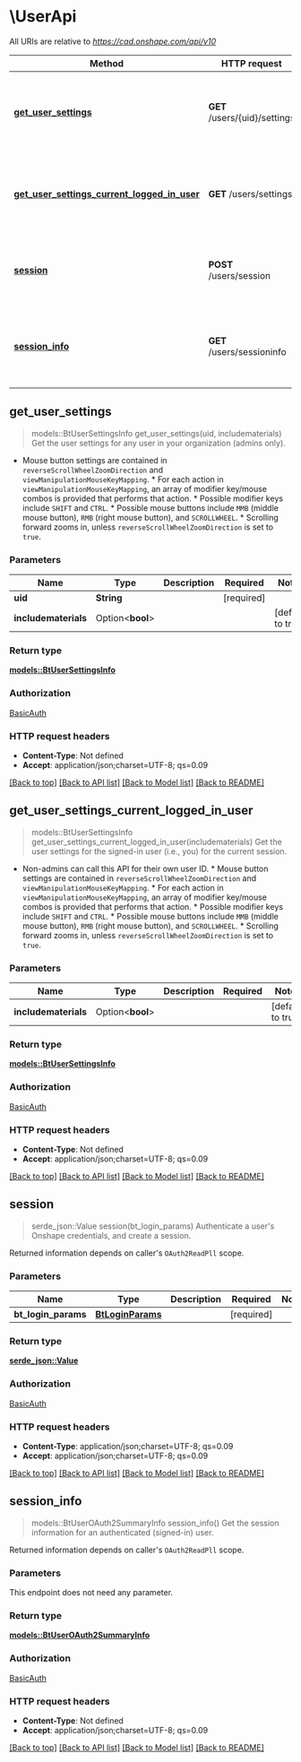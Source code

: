 # \UserApi

All URIs are relative to *https://cad.onshape.com/api/v10*

Method | HTTP request | Description
------------- | ------------- | -------------
[**get_user_settings**](UserApi.md#get_user_settings) | **GET** /users/{uid}/settings | Get the user settings for any user in your organization (admins only).
[**get_user_settings_current_logged_in_user**](UserApi.md#get_user_settings_current_logged_in_user) | **GET** /users/settings | Get the user settings for the signed-in user (i.e., you) for the current session.
[**session**](UserApi.md#session) | **POST** /users/session | Authenticate a user's Onshape credentials, and create a session.
[**session_info**](UserApi.md#session_info) | **GET** /users/sessioninfo | Get the session information for an authenticated (signed-in) user.



## get_user_settings

> models::BtUserSettingsInfo get_user_settings(uid, includematerials)
Get the user settings for any user in your organization (admins only).

* Mouse button settings are contained in `reverseScrollWheelZoomDirection` and `viewManipulationMouseKeyMapping`.  * For each action in `viewManipulationMouseKeyMapping`, an array of modifier key/mouse combos is provided that performs that action.  * Possible modifier keys include `SHIFT` and `CTRL`.  * Possible mouse buttons include `MMB` (middle mouse button), `RMB` (right mouse button), and `SCROLLWHEEL`.  * Scrolling forward zooms in, unless `reverseScrollWheelZoomDirection` is set to `true`.

### Parameters


Name | Type | Description  | Required | Notes
------------- | ------------- | ------------- | ------------- | -------------
**uid** | **String** |  | [required] |
**includematerials** | Option<**bool**> |  |  |[default to true]

### Return type

[**models::BtUserSettingsInfo**](BTUserSettingsInfo.md)

### Authorization

[BasicAuth](../README.md#BasicAuth)

### HTTP request headers

- **Content-Type**: Not defined
- **Accept**: application/json;charset=UTF-8; qs=0.09

[[Back to top]](#) [[Back to API list]](../README.md#documentation-for-api-endpoints) [[Back to Model list]](../README.md#documentation-for-models) [[Back to README]](../README.md)


## get_user_settings_current_logged_in_user

> models::BtUserSettingsInfo get_user_settings_current_logged_in_user(includematerials)
Get the user settings for the signed-in user (i.e., you) for the current session.

* Non-admins can call this API for their own user ID.  * Mouse button settings are contained in `reverseScrollWheelZoomDirection` and `viewManipulationMouseKeyMapping`.  * For each action in `viewManipulationMouseKeyMapping`, an array of modifier key/mouse combos is provided that performs that action.  * Possible modifier keys include `SHIFT` and `CTRL`.  * Possible mouse buttons include `MMB` (middle mouse button), `RMB` (right mouse button), and `SCROLLWHEEL`.  * Scrolling forward zooms in, unless `reverseScrollWheelZoomDirection` is set to `true`.

### Parameters


Name | Type | Description  | Required | Notes
------------- | ------------- | ------------- | ------------- | -------------
**includematerials** | Option<**bool**> |  |  |[default to true]

### Return type

[**models::BtUserSettingsInfo**](BTUserSettingsInfo.md)

### Authorization

[BasicAuth](../README.md#BasicAuth)

### HTTP request headers

- **Content-Type**: Not defined
- **Accept**: application/json;charset=UTF-8; qs=0.09

[[Back to top]](#) [[Back to API list]](../README.md#documentation-for-api-endpoints) [[Back to Model list]](../README.md#documentation-for-models) [[Back to README]](../README.md)


## session

> serde_json::Value session(bt_login_params)
Authenticate a user's Onshape credentials, and create a session.

Returned information depends on caller's `OAuth2ReadPll` scope.

### Parameters


Name | Type | Description  | Required | Notes
------------- | ------------- | ------------- | ------------- | -------------
**bt_login_params** | [**BtLoginParams**](BtLoginParams.md) |  | [required] |

### Return type

[**serde_json::Value**](serde_json::Value.md)

### Authorization

[BasicAuth](../README.md#BasicAuth)

### HTTP request headers

- **Content-Type**: application/json;charset=UTF-8; qs=0.09
- **Accept**: application/json;charset=UTF-8; qs=0.09

[[Back to top]](#) [[Back to API list]](../README.md#documentation-for-api-endpoints) [[Back to Model list]](../README.md#documentation-for-models) [[Back to README]](../README.md)


## session_info

> models::BtUserOAuth2SummaryInfo session_info()
Get the session information for an authenticated (signed-in) user.

Returned information depends on caller's `OAuth2ReadPll` scope.

### Parameters

This endpoint does not need any parameter.

### Return type

[**models::BtUserOAuth2SummaryInfo**](BTUserOAuth2SummaryInfo.md)

### Authorization

[BasicAuth](../README.md#BasicAuth)

### HTTP request headers

- **Content-Type**: Not defined
- **Accept**: application/json;charset=UTF-8; qs=0.09

[[Back to top]](#) [[Back to API list]](../README.md#documentation-for-api-endpoints) [[Back to Model list]](../README.md#documentation-for-models) [[Back to README]](../README.md)

